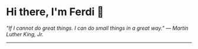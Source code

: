 <h1>Hi there, I'm Ferdi 👋</h1>

<p><em>
  "If I cannot do great things. I can do small things in a great way." — Martin Luther King, Jr.
</em></p>

---
